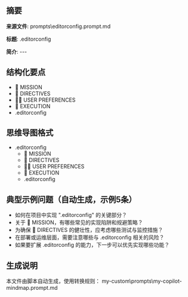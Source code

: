 ## 摘要

**来源文件**: prompts\editorconfig.prompt.md

**标题**: .editorconfig

**简介**: ---

## 结构化要点

- 📜 MISSION
- 📝 DIRECTIVES
- 🧑‍💻 USER PREFERENCES
- 🚀 EXECUTION
- .editorconfig

## 思维导图格式

- .editorconfig
  - 📜 MISSION
  - 📝 DIRECTIVES
  - 🧑‍💻 USER PREFERENCES
  - 🚀 EXECUTION
  - .editorconfig

## 典型示例问题（自动生成，示例5条）

- 如何在项目中实现 ".editorconfig" 的关键部分？
- 关于 📜 MISSION，有哪些常见的实现陷阱和规避策略？
- 为确保 📝 DIRECTIVES 的健壮性，应考虑哪些测试与监控措施？
- 在部署或运维层面，需要注意哪些与 .editorconfig 相关的风险？
- 如果要扩展 .editorconfig 的能力，下一步可以优先实现哪些功能？

## 生成说明

本文件由脚本自动生成，使用转换规则： my-custom\prompts\my-copilot-mindmap.prompt.md
